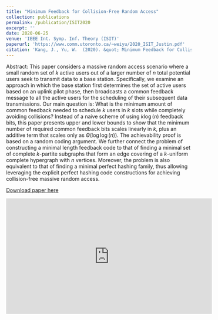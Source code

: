 ```yaml
---
title: "Minimum Feedback for Collision-Free Random Access"
collection: publications
permalink: /publication/ISIT2020
excerpt: ''
date: 2020-06-25
venue: 'IEEE Int. Symp. Inf. Theory (ISIT)'
paperurl: 'https://www.comm.utoronto.ca/~weiyu/2020_ISIT_Justin.pdf'
citation: 'Kang, J., Yu, W.  (2020). &quot; Minimum Feedback for Collision-Free Random Access.&quot; <i>IEEE Int. Symp. Inf. Theory</i>.'
---
```

Abstract: This paper considers a massive random access scenario where a small random set
of $k$ active users out of a larger number of $n$ total potential users seek to
transmit data to a base station. Specifically, we examine an approach in which
the base station first determines the set of active users based on an uplink pilot
phase, then broadcasts a common feedback message to all the active users for
the scheduling of their subsequent data transmissions. Our main question is:
What is the minimum amount of common feedback needed to schedule $k$ users in
$k$ slots while completely avoiding collisions?  Instead of a naive scheme of
using $k \log(n)$ feedback bits, this paper presents upper and lower bounds to
show that the minimum number of required common feedback bits scales linearly
in $k$, plus an additive term that scales only as $\Theta (\log\log(n))$. 
The achievability
proof is based on a random coding argument. We further connect the problem of
constructing a minimal length feedback code to that of finding a minimal
set of complete $k$-partite subgraphs that form an edge covering of a $k$-uniform
complete hypergraph with $n$ vertices. Moreover, the problem is also equivalent
to that of finding a minimal perfect hashing family, thus allowing leveraging the
explicit perfect hashing code constructions for achieving collision-free 
massive random access.

[Download paper here](https://www.comm.utoronto.ca/~weiyu/2020_ISIT_Justin.pdf)

<iframe width="560" height="315" src="https://www.youtube-nocookie.com/embed/_r5md0d-WYs" frameborder="0" allow="accelerometer; autoplay; encrypted-media; gyroscope; picture-in-picture" allowfullscreen></iframe>
